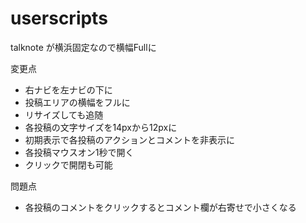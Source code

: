 userscripts
===========
talknote が横浜固定なので横幅Fullに

変更点
* 右ナビを左ナビの下に
* 投稿エリアの横幅をフルに
 * リサイズしても追随
* 各投稿の文字サイズを14pxから12pxに
* 初期表示で各投稿のアクションとコメントを非表示に
 * 各投稿マウスオン1秒で開く
 * クリックで開閉も可能

問題点
* 各投稿のコメントをクリックするとコメント欄が右寄せで小さくなる
 
